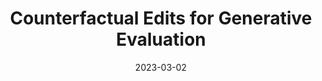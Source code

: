 ---
title: "Counterfactual Edits for Generative Evaluation"
authors:
- Maria Lymperaiou
- Giorgos Filandrianos
- Konstantinos Thomas
- Giorgos Stamou


date: "2023-03-02"

publication: "AAAI-MAKE"

links:
    pdf: https://arxiv.org/abs/2303.01555
    code: https://github.com/geofila/Counterfactual-Edits-for-Generative-Evaluation 
---